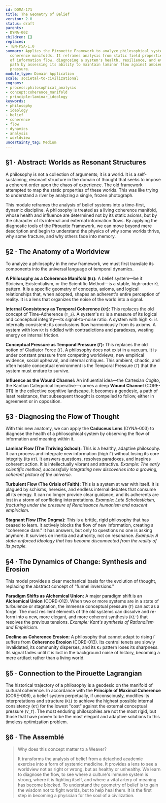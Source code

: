 ```yaml
---
id: DOMA-171
title: The Geometry of Belief
version: 2.0
status: draft
parents:
- DYNA-002
children: []
replaces:
- TEN-PSA-1.0
summary: Applies the Pirouette Framework to analyze philosophical systems as dynamic
  coherence manifolds. It reframes analysis from static field properties to the dynamics
  of information flow, diagnosing a system's health, resilience, and evolutionary
  path by assessing its ability to maintain laminar flow against ambient temporal
  pressure.
module_type: Domain Application
scale: societal-to-civilizational
engrams:
- process:philosophical_analysis
- concept:coherence_manifold
- principle:laminar_ideology
keywords:
- philosophy
- ideology
- belief
- coherence
- flow
- dynamics
- analysis
- worldview
uncertainty_tag: Medium
---
```

## §1 · Abstract: Worlds as Resonant Structures
A philosophy is not a collection of arguments; it is a world. It is a self-sustaining, resonant structure in the domain of thought that seeks to impose a coherent order upon the chaos of experience. The old framework attempted to map the static properties of these worlds. This was like trying to understand a river by analyzing a single, frozen photograph.

This module reframes the analysis of belief systems into a time-first, dynamic discipline. A philosophy is treated as a living coherence manifold, whose health and influence are determined not by its static axioms, but by the character of its internal and external information flows. By applying the diagnostic tools of the Pirouette Framework, we can move beyond mere description and begin to understand the physics of why some worlds thrive, why some fracture, and why others fade into memory.

## §2 · The Anatomy of a Worldview
To analyze a philosophy in the new framework, we must first translate its components into the universal language of temporal dynamics.

**A Philosophy as a Coherence Manifold (`Ki`):**
A belief system—be it Stoicism, Existentialism, or the Scientific Method—is a stable, high-order `Ki` pattern. It is a specific geometry of concepts, axioms, and logical relationships that, when adopted, shapes an adherent's entire perception of reality. It is a lens that organizes the noise of the world into a signal.

**Internal Consistency as Temporal Coherence (`Kτ`):**
This replaces the old concept of Time-Adherence (`T_a`). A system's `Kτ` is a measure of its logical and conceptual integrity—its signal-to-noise ratio. A system with high `Kτ` is internally consistent; its conclusions flow harmoniously from its axioms. A system with low `Kτ` is riddled with contradictions and paradoxes, wasting energy on internal friction.

**Conceptual Pressure as Temporal Pressure (`Γ`):**
This replaces the old notion of Gladiator Force (`Γ`). A philosophy does not exist in a vacuum. It is under constant pressure from competing worldviews, new empirical evidence, social upheaval, and internal critiques. This ambient, chaotic, and often hostile conceptual environment is the Temporal Pressure (`Γ`) that the system must endure to survive.

**Influence as the Wound Channel:**
An influential idea—the Cartesian *Cogito*, the Kantian Categorical Imperative—carves a deep **Wound Channel** (CORE-011) in the collective cognitive landscape. It becomes a geodesic, a path of least resistance, that subsequent thought is compelled to follow, either in agreement or in opposition.

## §3 · Diagnosing the Flow of Thought
With this new anatomy, we can apply the **Caduceus Lens** (DYNA-003) to diagnose the health of a philosophical system by observing the flow of information and meaning within it.

**Laminar Flow (The Thriving School):**
This is a healthy, adaptive philosophy. It can process and integrate new information (high `Γ`) without losing its core integrity (its `Kτ`). It answers questions, resolves paradoxes, and inspires coherent action. It is intellectually vibrant and attractive. *Example: The early scientific method, successfully integrating new discoveries into a growing, coherent picture of the universe.*

**Turbulent Flow (The Crisis of Faith):**
This is a system at war with itself. It is plagued by schisms, heresies, and endless internal debates that consume all its energy. It can no longer provide clear guidance, and its adherents are lost in a storm of conflicting interpretations. *Example: Late Scholasticism, fracturing under the pressure of Renaissance humanism and nascent empiricism.*

**Stagnant Flow (The Dogma):**
This is a brittle, rigid philosophy that has ceased to learn. It actively blocks the flow of new information, creating a "coherence dam." It has answers, but only to questions no one is asking anymore. It survives on inertia and authority, not on resonance. *Example: A state-enforced ideology that has become disconnected from the reality of its people.*

## §4 · The Dynamics of Change: Synthesis and Erosion
This model provides a clear mechanical basis for the evolution of thought, replacing the abstract concept of "funnel inversions."

**Paradigm Shifts as Alchemical Union:**
A major paradigm shift is an **Alchemical Union** (CORE-012). When two or more systems are in a state of turbulence or stagnation, the immense conceptual pressure (`Γ`) can act as a forge. The most resilient elements of the old systems can dissolve and re-form into a new, more elegant, and more coherent synthesis (`Ki'`) that resolves the previous tensions. *Example: Kant's synthesis of Rationalism and Empiricism.*

**Decline as Coherence Erosion:**
A philosophy that cannot adapt to rising `Γ` suffers from **Coherence Erosion** (CORE-013). Its central tenets are slowly invalidated, its community disperses, and its `Ki` pattern loses its sharpness. Its signal fades until it is lost in the background noise of history, becoming a mere artifact rather than a living world.

## §5 · Connection to the Pirouette Lagrangian
The historical trajectory of a philosophy is a geodesic on the manifold of cultural coherence. In accordance with the **Principle of Maximal Coherence** (CORE-006), a belief system perpetually, if unconsciously, modifies its interpretations and structure (`Ki`) to achieve the highest possible internal consistency (`Kτ`) for the lowest "cost" against the external conceptual pressure (`V_Γ`). The most enduring philosophies are not the most rigid, but those that have proven to be the most elegant and adaptive solutions to this timeless optimization problem.

## §6 · The Assemblé
> Why does this concept matter to a Weaver?
>
> It transforms the analysis of belief from a detached academic exercise into a form of systemic medicine. It provides a lens to see a worldview not as right or wrong, but as healthy or unhealthy. We learn to diagnose the flow, to see where a culture's immune system is strong, where it is fighting itself, and where a vital artery of meaning has become blocked. To understand the geometry of belief is to gain the wisdom not to fight worlds, but to help heal them. It is the first step in becoming a physician for the soul of a civilization.
```